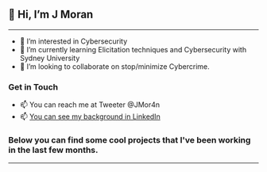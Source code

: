 ## 👋 Hi, I’m J Moran

---

- 👀 I’m interested in Cybersecurity
- 🌱 I’m currently learning Elicitation techniques and Cybersecurity with Sydney University
- 💞️ I’m looking to collaborate on stop/minimize Cybercrime.


### Get in Touch
- 📫 You can reach me at Tweeter @JMor4n
- 📫 [You can see my background in LinkedIn](https://www.linkedin.com/in/juan-m-66082035/ "Juan Moran's LinkedIn")

### Below you can find some cool projects that I've been working in the last few months.

---

<!---
JMor4n/JMor4n is a ✨ special ✨ repository because its `README.md` (this file) appears on your GitHub profile.
You can click the Preview link to take a look at your changes.
--->
